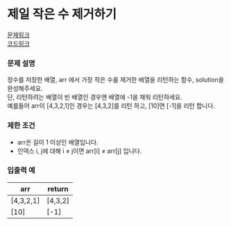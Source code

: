 # 제일 작은 수 제거하기
[문제링크](https://programmers.co.kr/learn/courses/30/lessons/12935)  
[코드링크](https://github.com/cruelladevil/programmers-algorithm/blob/main/level1/제일%20작은%20수%20제거하기/code.js)

### 문제 설명
정수를 저장한 배열, arr 에서 가장 작은 수를 제거한 배열을 리턴하는 함수, solution을 완성해주세요.  
단, 리턴하려는 배열이 빈 배열인 경우엔 배열에 -1을 채워 리턴하세요.  
예를들어 arr이 [4,3,2,1]인 경우는 [4,3,2]를 리턴 하고, [10]면 [-1]을 리턴 합니다.

### 제한 조건
- arr은 길이 1 이상인 배열입니다.
- 인덱스 i, j에 대해 i ≠ j이면 arr[i] ≠ arr[j] 입니다.

### 입출력 예
arr	| return
---|---
[4,3,2,1] |	[4,3,2]
[10] | [-1]
